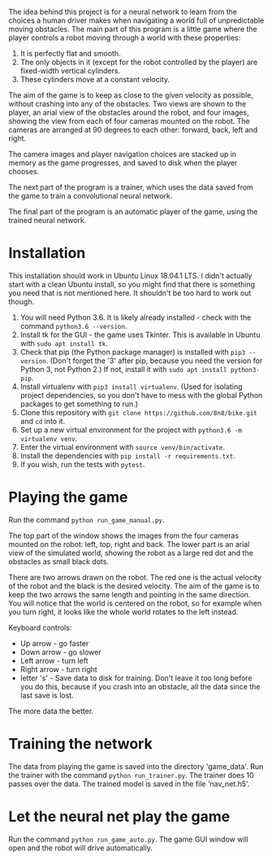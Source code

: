 The idea behind this project is for a neural network to learn from the choices a human driver makes when navigating a world full of unpredictable moving obstacles.  The main part of this program is a little game where the player controls a robot moving through a world with these properties:

1. It is perfectly flat and smooth.
2. The only objects in it (except for the robot controlled by the player) are fixed-width vertical cylinders.
3. These cylinders move at a constant velocity.

The aim of the game is to keep as close to the given velocity as possible, without crashing into any of the obstacles.  Two views are shown to the player, an arial view of the obstacles around the robot, and four images, showing the view from each of four cameras mounted on the robot.  The cameras are arranged at 90 degrees to each other: forward, back, left and right.

The camera images and player navigation choices are stacked up in memory as the game progresses, and saved to disk when the player chooses.

The next part of the program is a trainer, which uses the data saved from the game to train a convolutional neural network.

The final part of the program is an automatic player of the game, using the trained neural network.

# Installation

This installation should work in Ubuntu Linux 18.04.1 LTS.  I didn't actually start with a clean Ubuntu install, so you might find that there is something you need that is not mentioned here.  It shouldn't be too hard to work out though.

1. You will need Python 3.6.  It is likely already installed - check with the command ```python3.6 --version```.
2. Install tk for the GUI - the game uses Tkinter.  This is available in Ubuntu with ```sudo apt install tk```.
3. Check that pip (the Python package manager) is installed with ```pip3 --version```.  (Don't forget the '3' after pip, because you need the version for Python 3, not Python 2.)  If not, install it with ```sudo apt install python3-pip```.
4. Install virtualenv with ```pip3 install virtualenv```.  (Used for isolating project dependencies, so you don't have to mess with the global Python packages to get something to run.)
1. Clone this repository with ```git clone https://github.com/8n8/bike.git``` and ```cd``` into it.
5. Set up a new virtual environment for the project with ```python3.6 -m virtualenv venv```.
6. Enter the virtual environment with ```source venv/bin/activate```.
7. Install the dependencies with ```pip install -r requirements.txt```.
8. If you wish, run the tests with ```pytest```.

# Playing the game

Run the command ```python run_game_manual.py```.

The top part of the window shows the images from the four cameras mounted on the robot: left, top, right and back.  The lower part is an arial view of the simulated world, showing the robot as a large red dot and the obstacles as small black dots.

There are two arrows drawn on the robot.  The red one is the actual velocity of the robot and the black is the desired velocity.  The aim of the game is to keep the two arrows the same length and pointing in the same direction.  You will notice that the world is centered on the robot, so for example when you turn right, it looks like the whole world rotates to the left instead.

Keyboard controls:

+ Up arrow - go faster
+ Down arrow - go slower
+ Left arrow - turn left
+ Right arrow - turn right
+ letter 's' - Save data to disk for training.  Don't leave it too long before you do this, because if you crash into an obstacle, all the data since the last save is lost.

The more data the better.

# Training the network

The data from playing the game is saved into the directory 'game_data'.  Run the trainer with the command ```python run_trainer.py```.  The trainer does 10 passes over the data.  The trained model is saved in the file 'nav_net.h5'.

# Let the neural net play the game

Run the command ```python run_game_auto.py```.  The game GUI window will open and the robot will drive automatically.
